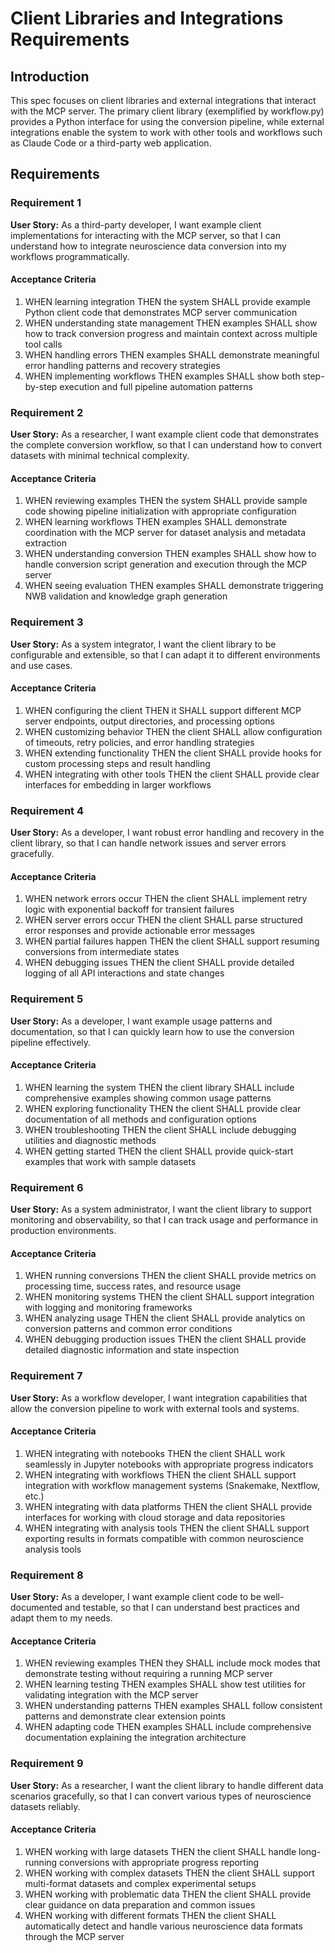 # Client Libraries and Integrations Requirements

## Introduction

This spec focuses on client libraries and external integrations that interact with the MCP server. The primary client library (exemplified by workflow.py) provides a Python interface for using the conversion pipeline, while external integrations enable the system to work with other tools and workflows such as Claude Code or a third-party web application.

## Requirements

### Requirement 1

**User Story:** As a third-party developer, I want example client implementations for interacting with the MCP server, so that I can understand how to integrate neuroscience data conversion into my workflows programmatically.

#### Acceptance Criteria

1. WHEN learning integration THEN the system SHALL provide example Python client code that demonstrates MCP server communication
2. WHEN understanding state management THEN examples SHALL show how to track conversion progress and maintain context across multiple tool calls
3. WHEN handling errors THEN examples SHALL demonstrate meaningful error handling patterns and recovery strategies
4. WHEN implementing workflows THEN examples SHALL show both step-by-step execution and full pipeline automation patterns

### Requirement 2

**User Story:** As a researcher, I want example client code that demonstrates the complete conversion workflow, so that I can understand how to convert datasets with minimal technical complexity.

#### Acceptance Criteria

1. WHEN reviewing examples THEN the system SHALL provide sample code showing pipeline initialization with appropriate configuration
2. WHEN learning workflows THEN examples SHALL demonstrate coordination with the MCP server for dataset analysis and metadata extraction
3. WHEN understanding conversion THEN examples SHALL show how to handle conversion script generation and execution through the MCP server
4. WHEN seeing evaluation THEN examples SHALL demonstrate triggering NWB validation and knowledge graph generation

### Requirement 3

**User Story:** As a system integrator, I want the client library to be configurable and extensible, so that I can adapt it to different environments and use cases.

#### Acceptance Criteria

1. WHEN configuring the client THEN it SHALL support different MCP server endpoints, output directories, and processing options
2. WHEN customizing behavior THEN the client SHALL allow configuration of timeouts, retry policies, and error handling strategies
3. WHEN extending functionality THEN the client SHALL provide hooks for custom processing steps and result handling
4. WHEN integrating with other tools THEN the client SHALL provide clear interfaces for embedding in larger workflows

### Requirement 4

**User Story:** As a developer, I want robust error handling and recovery in the client library, so that I can handle network issues and server errors gracefully.

#### Acceptance Criteria

1. WHEN network errors occur THEN the client SHALL implement retry logic with exponential backoff for transient failures
2. WHEN server errors occur THEN the client SHALL parse structured error responses and provide actionable error messages
3. WHEN partial failures happen THEN the client SHALL support resuming conversions from intermediate states
4. WHEN debugging issues THEN the client SHALL provide detailed logging of all API interactions and state changes

### Requirement 5

**User Story:** As a developer, I want example usage patterns and documentation, so that I can quickly learn how to use the conversion pipeline effectively.

#### Acceptance Criteria

1. WHEN learning the system THEN the client library SHALL include comprehensive examples showing common usage patterns
2. WHEN exploring functionality THEN the client SHALL provide clear documentation of all methods and configuration options
3. WHEN troubleshooting THEN the client SHALL include debugging utilities and diagnostic methods
4. WHEN getting started THEN the client SHALL provide quick-start examples that work with sample datasets

### Requirement 6

**User Story:** As a system administrator, I want the client library to support monitoring and observability, so that I can track usage and performance in production environments.

#### Acceptance Criteria

1. WHEN running conversions THEN the client SHALL provide metrics on processing time, success rates, and resource usage
2. WHEN monitoring systems THEN the client SHALL support integration with logging and monitoring frameworks
3. WHEN analyzing usage THEN the client SHALL provide analytics on conversion patterns and common error conditions
4. WHEN debugging production issues THEN the client SHALL provide detailed diagnostic information and state inspection

### Requirement 7

**User Story:** As a workflow developer, I want integration capabilities that allow the conversion pipeline to work with external tools and systems.

#### Acceptance Criteria

1. WHEN integrating with notebooks THEN the client SHALL work seamlessly in Jupyter notebooks with appropriate progress indicators
2. WHEN integrating with workflows THEN the client SHALL support integration with workflow management systems (Snakemake, Nextflow, etc.)
3. WHEN integrating with data platforms THEN the client SHALL provide interfaces for working with cloud storage and data repositories
4. WHEN integrating with analysis tools THEN the client SHALL support exporting results in formats compatible with common neuroscience analysis tools

### Requirement 8

**User Story:** As a developer, I want example client code to be well-documented and testable, so that I can understand best practices and adapt them to my needs.

#### Acceptance Criteria

1. WHEN reviewing examples THEN they SHALL include mock modes that demonstrate testing without requiring a running MCP server
2. WHEN learning testing THEN examples SHALL show test utilities for validating integration with the MCP server
3. WHEN understanding patterns THEN examples SHALL follow consistent patterns and demonstrate clear extension points
4. WHEN adapting code THEN examples SHALL include comprehensive documentation explaining the integration architecture

### Requirement 9

**User Story:** As a researcher, I want the client library to handle different data scenarios gracefully, so that I can convert various types of neuroscience datasets reliably.

#### Acceptance Criteria

1. WHEN working with large datasets THEN the client SHALL handle long-running conversions with appropriate progress reporting
2. WHEN working with complex datasets THEN the client SHALL support multi-format datasets and complex experimental setups
3. WHEN working with problematic data THEN the client SHALL provide clear guidance on data preparation and common issues
4. WHEN working with different formats THEN the client SHALL automatically detect and handle various neuroscience data formats through the MCP server
